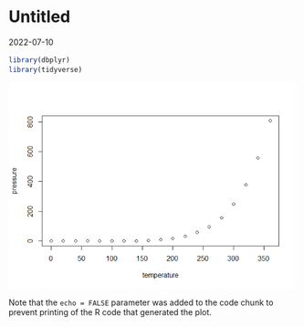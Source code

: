 Untitled
================
2022-07-10

``` r
library(dbplyr)
library(tidyverse)
```

![](project_files/figure-gfm/pressure-1.png)<!-- -->

Note that the `echo = FALSE` parameter was added to the code chunk to
prevent printing of the R code that generated the plot.
